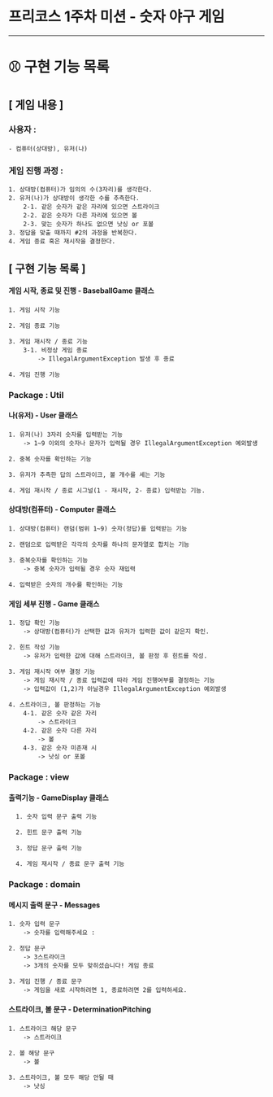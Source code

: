 # 프리코스 1주차 미션 - 숫자 야구 게임

---

# ⚾ 구현 기능 목록

## [ 게임 내용 ]

### 사용자 :

    - 컴퓨터(상대방), 유저(나)

### 게임 진행 과정 :

    1. 상대방(컴퓨터)가 임의의 수(3자리)를 생각한다.
    2. 유저(나)가 상대방이 생각한 수를 추측한다.
        2-1. 같은 숫자가 같은 자리에 있으면 스트라이크
        2-2. 같은 숫자가 다른 자리에 있으면 볼
        2-3. 맞는 숫자가 하나도 없으면 낫싱 or 포볼
    3. 정답을 맞출 때까지 #2의 과정을 반복한다.
    4. 게임 종료 혹은 재시작을 결정한다.

## [ 구현 기능 목록 ]

#### 게임 시작, 종료 및 진행 - BaseballGame 클래스

    1. 게임 시작 기능

    2. 게임 종료 기능

    3. 게임 재시작 / 종료 기능
        3-1. 비정상 게임 종료
            -> IllegalArgumentException 발생 후 종료

    4. 게임 진행 기능

### Package : Util

#### 나(유저) - User 클래스

    1. 유저(나) 3자리 숫자를 입력받는 기능
        -> 1~9 이외의 숫자나 문자가 입력될 경우 IllegalArgumentException 예외발생

    2. 중복 숫자를 확인하는 기능

    3. 유저가 추측한 답의 스트라이크, 볼 개수를 세는 기능

    4. 게임 재시작 / 종료 시그널(1 - 재시작, 2- 종료) 입력받는 기능.

#### 상대방(컴퓨터) - Computer 클래스

    1. 상대방(컴퓨터) 랜덤(범위 1~9) 숫자(정답)를 입력받는 기능
        
    2. 랜덤으로 입력받은 각각의 숫자를 하나의 문자열로 합치는 기능

    3. 중복숫자를 확인하는 기능
        -> 중복 숫자가 입력될 경우 숫자 재입력

    4. 입력받은 숫자의 개수를 확인하는 기능

#### 게임 세부 진행 - Game 클래스

    1. 정답 확인 기능
        -> 상대방(컴퓨터)가 선택한 값과 유저가 입력한 값이 같은지 확인.

    2. 힌트 작성 기능 
        -> 유저가 입력한 값에 대해 스트라이크, 볼 판정 후 힌트를 작성.

    3. 게임 재시작 여부 결정 기능
        -> 게임 재시작 / 종료 입력값에 따라 게임 진행여부를 결정하는 기능
        -> 입력값이 (1,2)가 아닐경우 IllegalArgumentException 예외발생 

    4. 스트라이크, 볼 판정하는 기능
        4-1. 같은 숫자 같은 자리 
            -> 스트라이크
        4-2. 같은 숫자 다른 자리 
            -> 볼
        4-3. 같은 숫자 미존재 시 
            -> 낫싱 or 포볼

### Package : view

#### 출력기능 - GameDisplay 클래스

      1. 숫자 입력 문구 출력 기능

      2. 힌트 문구 출력 기능

      3. 정답 문구 출력 기능

      4. 게임 재시작 / 종료 문구 출력 기능

### Package : domain

#### 메시지 출력 문구 - Messages

    1. 숫자 입력 문구
        -> 숫자를 입력해주세요 : 
    
    2. 정답 문구
        -> 3스트라이크
        -> 3개의 숫자를 모두 맞히셨습니다! 게임 종료

    3. 게임 진행 / 종료 문구
        -> 게임을 새로 시작하려면 1, 종료하려면 2를 입력하세요.

#### 스트라이크, 볼 문구 - DeterminationPitching

    1. 스트라이크 해당 문구
        -> 스트라이크

    2. 볼 해당 문구
        -> 볼

    3. 스트라이크, 볼 모두 해당 안될 때
        -> 낫싱
